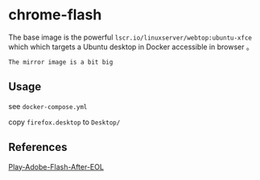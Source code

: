 # chrome-flash

The base image is the powerful `lscr.io/linuxserver/webtop:ubuntu-xfce` which which targets a Ubuntu desktop in Docker accessible in browser 。

`The mirror image is a bit big`

## Usage

see `docker-compose.yml`

copy `firefox.desktop` to `Desktop/`

## References

[Play-Adobe-Flash-After-EOL](https://github.com/jchprj/Play-Adobe-Flash-After-EOL)
